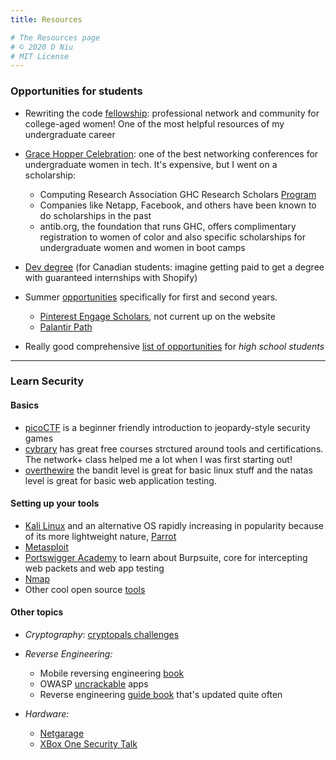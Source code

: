 ```yaml
---
title: Resources

# The Resources page
# © 2020 D Niu
# MIT License
---
```


### Opportunities for students

* Rewriting the code [fellowship](https://rewritingthecode.org/fellowship): professional network and community for college-aged women! One of the most helpful resources of my undergraduate career
* [Grace Hopper Celebration](https://ghc.anitab.org/): one of the best networking conferences for undergraduate women in tech. It's expensive, but I went on a scholarship:

    * Computing Research Association GHC Research Scholars [Program](https://cra.org/cra-wp/scholarships-and-awards/scholarships/ghc-research-scholars/)
    * Companies like Netapp, Facebook, and others have been known to do scholarships in the past
    * antib.org, the foundation that runs GHC, offers complimentary registration to women of color and also specific scholarships for undergraduate women and women in boot camps

* [Dev degree](https://devdegree.ca/) (for Canadian students: imagine getting paid to get a degree with guaranteed internships with Shopify)
* Summer [opportunities](https://www.wellesley.edu/careereducation/resources/technology-internships-first-years-and-sophomores) specifically for first and second years.

    * [Pinterest Engage Scholars](https://www.pinterestcareers.com/university), not current up on the website
    * [Palantir Path](https://www.palantir.com/students/path/)

* Really good comprehensive [list of opportunities](https://code.likeagirl.io/a-high-school-students-guide-to-cs-programs-internships-487586031e07) for *high school students*

---

### Learn Security

#### Basics

* [picoCTF](https://picoctf.com/) is a beginner friendly introduction to jeopardy-style security games
* [cybrary](https://www.cybrary.it/) has great free courses strctured around tools and certifications. The network+ class helped me a lot when I was first starting out!
* [overthewire](https://overthewire.org/wargames/) the bandit level is great for basic linux stuff and the natas level is great for basic web application testing. 

#### Setting up your tools

* [Kali Linux](https://www.kali.org/) and an alternative OS rapidly increasing in popularity because of its more lightweight nature, [Parrot](parrotlinux.org) 
* [Metasploit](https://www.metasploit.com/)
* [Portswigger Academy](https://portswigger.net/web-security) to learn about Burpsuite, core for intercepting web packets and web app testing
* [Nmap](https://nmap.org/)
* Other cool open source [tools](https://github.com/dyancow?tab=stars)

#### Other topics

* *Cryptography*: [cryptopals challenges](https://cryptopals.com/) 
* *Reverse Engineering:*
    * Mobile reversing engineering [book](https://mobile-security.gitbook.io/mobile-security-testing-guide/android-testing-guide/0x05c-reverse-engineering-and-tampering)
    * OWASP [uncrackable](https://github.com/OWASP/owasp-mstg/tree/master/Crackmes) apps
    * Reverse engineering [guide book](https://beginners.re/) that's updated quite often

* *Hardware:*
    * [Netgarage](https://io.netgarage.org/) 
    * [XBox One Security Talk](https://www.youtube.com/watch?v=quLa6kzzra0)